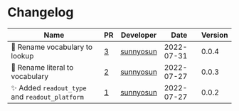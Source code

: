 # Changelog

<!-- prettier-ignore -->
Name | PR | Developer | Date | Version
--- | --- | --- | --- | ---
🚚 Rename vocabulary to lookup | [3](https://github.com/laminlabs/bioreader/pull/3) | [sunnyosun](https://github.com/sunnyosun) | 2022-07-31 | 0.0.4
🚚 Rename literal to vocabulary | [2](https://github.com/laminlabs/bioreader/pull/2) | [sunnyosun](https://github.com/sunnyosun) | 2022-07-27 | 0.0.3
✨ Added `readout_type` and `readout_platform` | [1](https://github.com/laminlabs/bioreader/pull/1) | [sunnyosun](https://github.com/sunnyosun) | 2022-07-27 | 0.0.2
